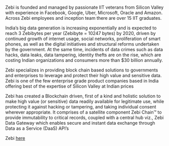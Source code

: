 Zebi is founded and managed by passionate IIT veterans from Silicon Valley with
experience in Facebook, Google, Uber, Microsoft, Oracle and Amazon. Across Zebi
employees and inception team there are over 15 IIT graduates.

India’s big data generation is increasing exponentially and is expected to reach 3
Zebibytes per year (Zebibyte = 10247 bytes) by 2020, driven by continued growth of
internet usage, social networks, proliferation of smart phones, as well as the digital
initiatives and structural reforms undertaken by the government. At the same time,
incidents of data crimes such as data hacks, data leaks, data tampering, identity
thefts are on the rise, which are costing Indian organizations and consumers more
than $30 billion annually.

Zebi specializes in providing block chain based solutions to governments and
enterprises to leverage and protect their high value and sensitive data. Zebi is one of
the few enterprise grade product companies based in India offering best of the
expertise of Silicon Valley at Indian prices

Zebi has created a Blockchain driven, first of a kind and holistic solution to make
high value (or sensitive) data readily available for legitimate use, while protecting it
against hacking or tampering, and taking individual consent wherever appropriate. It
comprises of a satellite component Zebi Chain™ to provide immutability to critical
records, coupled with a central hub viz., Zebi Data Gateway which enables secure and
instant data exchange through Data as a Service (DaaS) API’s

Zebi [here](https://github.com/zebidata/zebicrowdsale)
